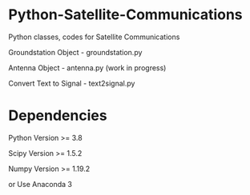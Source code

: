 # Python-Satellite-Communications
Python classes, codes for Satellite Communications

Groundstation Object - groundstation.py

Antenna Object - antenna.py (work in progress)

Convert Text to Signal - text2signal.py

# Dependencies
Python Version >= 3.8

Scipy  Version >= 1.5.2

Numpy  Version >= 1.19.2

or Use Anaconda 3
